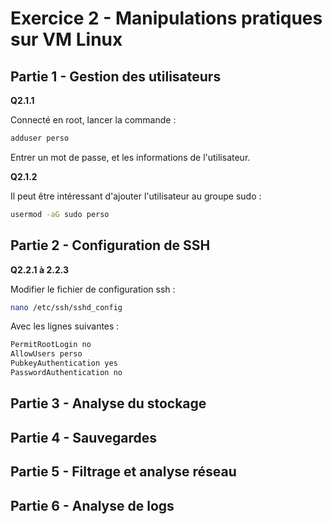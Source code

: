 # Exercice 2 - Manipulations pratiques sur VM Linux

## Partie 1 - Gestion des utilisateurs

**Q2.1.1**

Connecté en root, lancer la commande :

```bash
adduser perso
```

Entrer un mot de passe, et les informations de l'utilisateur.

**Q2.1.2**

Il peut être intéressant d'ajouter l'utilisateur au groupe sudo :

```bash
usermod -aG sudo perso
```

## Partie 2 - Configuration de SSH

**Q2.2.1 à 2.2.3**

Modifier le fichier de configuration ssh :

```bash
nano /etc/ssh/sshd_config
```

Avec les lignes suivantes :

```bash
PermitRootLogin no
AllowUsers perso
PubkeyAuthentication yes
PasswordAuthentication no
```

## Partie 3 - Analyse du stockage

## Partie 4 - Sauvegardes

## Partie 5 - Filtrage et analyse réseau

## Partie 6 - Analyse de logs